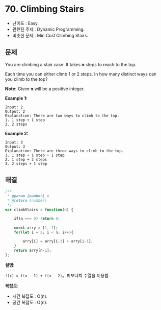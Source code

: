 # 70. Climbing Stairs

- 난이도 : Easy.
- 관련된 주제 : Dynamic Programming.
- 비슷한 문제 : Min Cost Climbing Stairs.

## 문제

You are climbing a stair case. It takes **n** steps to reach to the top.

Each time you can either climb 1 or 2 steps. In how many distinct ways can you climb to the top?

**Note:** Given **n** will be a positive integer.

**Example 1:**

```
Input: 2
Output: 2
Explanation: There are two ways to climb to the top.
1. 1 step + 1 step
2. 2 steps
```

**Example 2:**

```
Input: 3
Output: 3
Explanation: There are three ways to climb to the top.
1. 1 step + 1 step + 1 step
2. 1 step + 2 steps
3. 2 steps + 1 step
```

## 해결

```javascript
/**
 * @param {number} n
 * @return {number}
 */
var climbStairs = function(n) {

    if(n === 0) return 0;
 
    const arry = [1, 2];
    for(let i = 2; i < n; i++){
        
        arry[i] = arry[i-2] + arry[i-1];
    }
    return arry[n-1];
};
```

**설명:**

`f(x) = f(x - 1) + f(x - 2)`。피보나치 수열을 이용함.



**복잡도:**

- 시간 복잡도 : O(n).
- 공간 복잡도 : O(n).